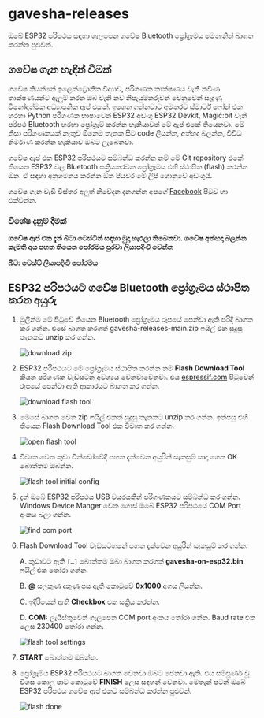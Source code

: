 # gavesha-releases

ඔබේ ESP32 පරිපථය සඳහා ගැලපෙන ගවේෂ Bluetooth ප්‍රෝග්‍රෑමය මෙතැනින් බාගත කරන්න පුළුවන්. 

## ගවේෂ ගැන හැඳින් වීමක්
ගවේෂ කියන්නේ ඉලෙක්ට්‍රොනික විද්‍යාව, පරිගණක තාක්ෂණය වැනි නවීණ තාක්ෂණයන්ට ඇලුම් කරන ඔබ වැනි නව නිපැයුම්කරුවන් වෙනුවෙන් සෑදුණු විනෝදාත්මක අධ්‍යාපනික ඇප් එකක්. ඉගෙන ගන්නවාට අමතරව ස්මාර්ට් ෆෝන් එක හරහා Python පරිගණක භාෂාවෙන් ESP32 අඩංගු ESP32 Devkit, Magic:bit වැනි පරිපථ Bluetooth හරහා ප්‍රෝග්‍රෑම් කරන්න හැකියාවත් මේ ඇප් එකේ තියෙනවා. මේ නිසා පරිගණකයක් නැතුව ඕනෙම තැනක සිට code ලියන්න, අත්හදා බලන්න, විවිධ නිර්මාණ කරන්න හැකියාව ඔබට ලැබෙනවා.    

ගවේෂ ඇප් එක ESP32 පරිපථයට සම්බන්ධ කරන්න නම් මේ Git repository එකේ තියෙන ESP32 වල Bluetooth සක්‍රියකරවන ප්‍රෝග්‍රෑමය එහි ස්ථාපිත (flash) කරන්න ඕන. ඒ සඳහා අනුගමනය කරන්න ඕන පියවර මේ ලිපි ගොනුවේ අඩංගුයි.

ගවේෂ ගැන වැඩි විස්තර අලුත් නිවේදන දැනගන්න අපගේ [Facebook]( https://www.facebook.com/Gavesha-Education-Platform-ගවේෂ-100266208438550/) පිටුව හා එක්වන්න.

### විශේෂ දැනුම් දීමක්

**ගවේෂ ඇප් එක දැන් බීටා ටෙස්ටින් සඳහා මුදා හැරලා තිබෙනවා. ගවේෂ අත්හදා බලන්න කැමති අය පහත තියෙන පෝරමය පුරවා ලියාපදිංචි වෙන්න**

**[බීටා ටෙස්ට් ලියාපදිංචි පෝරමය](https://forms.gle/iUNX7qfbFhVGu1kT8)** 


## ESP32 පරිපථයට ගවේෂ Bluetooth ප්‍රෝග්‍රෑමය ස්ථාපිත කරන අයුරු

1. මුලින්ම මේ පිටුවේ තියෙන Bluetooth ප්‍රෝග්‍රෑමය රූපයේ පෙන්වා ඇති පරිදි බාගත කර ගන්න. එසේ බාගත කරගත් gavesha-releases-main.zip ෆයිල් එක සුදුසු තැනකට unzip කර ගන්න.

    ![download zip](docs/assets/downloadzip.png)

2. ESP32 පරිපථයට මේ ප්‍රෝග්‍රෑමය ස්ථාපිත කරන්න නම් **Flash Download Tool** කියන පරිගණක වැඩසටන අවශ්‍යය වෙනවාවෙනවා. එය [espressif.com](https://www.espressif.com/en/support/download/other-tools) පිටුවෙන් රූපයේ පෙන්වා ඇති ආකාරයට බාගත කර ගන්න.

    ![download flash tool](docs/assets/fdtpage.png)

3.  මෙසේ බාගත වෙන zip ෆයිල් එකත් සුදුසු තැනකට unzip කර ගන්න. ඉන්පසු එහි තියෙන Flash Download Tool එක විවෘත කර ගන්න. 

    ![open flash tool](docs/assets/openflashtool.png)

4. විවෘත වෙන කුඩා වින්ඩෝවේදී පහත දැක්වෙන අයුරින් සැකසුම් සාදා ගෙන OK බොත්තම ඔබන්න.

   ![flash tool initial config](docs/assets/flashtoolinitialconfig.png)

5. දැන් ඔබේ ESP32 පරිපථය USB වයරයකින් පරිගණකයට සම්බන්ධ කර ගන්න. Windows Device Manger වෙත ගොස් ඔබේ ESP32 පරිපථයේ COM Port අංකය බලා ගන්න.

     ![find com port](docs/assets/comport.png)

6. Flash Download Tool වැඩසටහනේ පහත දැක්වෙන අයුරින් සැකසුම් කර ගන්න.

   A.	කුඩාවට ඇති `[…]` බොත්තම ඔබා බාගත කරගත් **gavesha-on-esp32.bin** ෆයිල් එක තෝරා ගන්න.

   B.	**@** සලකුණ දකුණු පස ඇති කොටුවේ **0x1000** අගය ලියන්න.

   C.	ඉදිරියෙන් ඇති **Checkbox** එක සක්‍රිය කරන්න.

   D.	**COM:** ලැයිස්තුවෙන් ගැලපෙන  COM port අංකය තෝරා ගන්න. Baud rate එක ලෙස 230400 තෝරා ගන්න.

    ![flash tool settings](docs/assets/flashtoolsettings.png)

7. **START** බොත්තම ඔබන්න.

8. ප්‍රෝග්‍රෑම්ය ESP32 පරිපථයට බාගත වෙනවා ඔබට පේනවා ඇති. එය සම්පූර්ණ වූ විගස කොල පාට කොටුවේ **FINISH** ලෙස සඳහන් වෙනවා. මෙතැන් පටන් ඔබේ ESP32 පරිපථය ගවේෂ ඇප් එකට සම්බන්ධ කරන්න පුළුවන්.

   ![flash done](docs/assets/flashdone.png)

